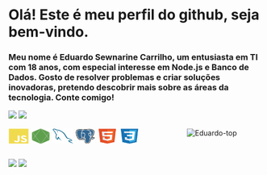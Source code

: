 # Olá! Este é meu perfil do github, seja bem-vindo.
### Meu nome é Eduardo Sewnarine Carrilho, um entusiasta em TI com 18 anos, com especial interesse em Node.js e Banco de Dados. Gosto de resolver problemas e criar soluções inovadoras, pretendo descobrir mais sobre as áreas da tecnologia. Conte comigo!

<div>
  <a href="https://beacons.ai/EddCarrilho"></a>
  <img height="180em" src="https://github-readme-stats.vercel.app/api?username=EddCarrilho&show_icons=true&theme=dark">
  <img height="180em" src="https://github-readme-stats.vercel.app/api/top-langs/?username=EddCarrilho&layout=compact&langs_count=16&theme=dark"/>
</div>  

<div style="display: inline_block"><br>
  <img align="center" alt="Eduardo-Js" height="30" width="40" src="https://raw.githubusercontent.com/devicons/devicon/master/icons/javascript/javascript-plain.svg">
  <img align="center" alt="Eduardo-Js" height="30" width="40" src="https://raw.githubusercontent.com/devicons/devicon/master/icons/nodejs/nodejs-plain.svg">
  <img align="center" alt="Eduardo-Js" height="30" width="40" src="https://raw.githubusercontent.com/devicons/devicon/master/icons/mysql/mysql-original.svg">
  <img align="center" alt="Eduardo-Js" height="30" width="40" src="https://raw.githubusercontent.com/devicons/devicon/master/icons/postgresql/postgresql-original.svg">
  <img align="center" alt="Eduardo-Js" height="30" width="40" src="https://raw.githubusercontent.com/devicons/devicon/master/icons/html5/html5-original.svg">
  <img align="center" alt="Eduardo-Js" height="30" width="40" src="https://raw.githubusercontent.com/devicons/devicon/master/icons/css3/css3-original.svg">
  <img align="right" alt="Eduardo-top" src="https://github.com/user-attachments/assets/bbd80aea-a822-4f32-8e96-c25983c95b15" alt="codigo git" width="150">
</div>

##

<div>
  <a href="https://www.linkedin.com/in/eduardo-carrilho-b2830b271/" target="_blank"><img src="https://img.shields.io/badge/-LinkedIn-%230077B5?style=for-the-badge&logo=linkedin&logoColor=white" target="_blank"></a>
  <a href="mailto:eduardo.carrilhoest@gmail.com" target="_blank"><img src="https://img.shields.io/badge/Gmail-D14836?style=for-the-badge&logo=gmail&logoColor=white" target="_blank"></a>
</div>
